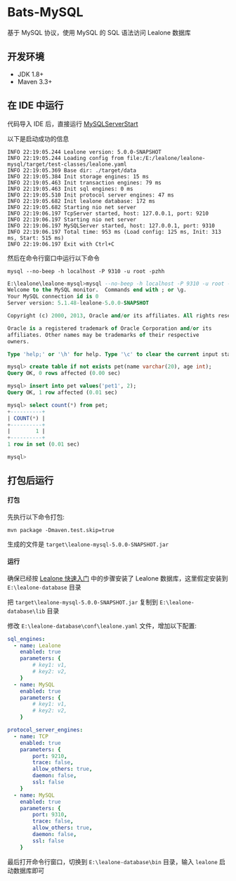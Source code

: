 # Bats-MySQL

基于 MySQL 协议，使用 MySQL 的 SQL 语法访问 Lealone 数据库



## 开发环境

* JDK 1.8+
* Maven 3.3+
 


## 在 IDE 中运行

代码导入 IDE 后，直接运行 [MySQLServerStart](https://github.com/lealone/Lealone-xSQL/blob/main/lealone-mysql/src/test/java/org/lealone/xsql/mysql/test/MySQLServerStart.java) 

以下是启动成功的信息
```
INFO 22:19:05.244 Lealone version: 5.0.0-SNAPSHOT
INFO 22:19:05.244 Loading config from file:/E:/lealone/lealone-mysql/target/test-classes/lealone.yaml
INFO 22:19:05.369 Base dir: ./target/data
INFO 22:19:05.384 Init storage engines: 15 ms
INFO 22:19:05.463 Init transaction engines: 79 ms
INFO 22:19:05.463 Init sql engines: 0 ms
INFO 22:19:05.510 Init protocol server engines: 47 ms
INFO 22:19:05.682 Init lealone database: 172 ms
INFO 22:19:05.682 Starting nio net server
INFO 22:19:06.197 TcpServer started, host: 127.0.0.1, port: 9210
INFO 22:19:06.197 Starting nio net server
INFO 22:19:06.197 MySQLServer started, host: 127.0.0.1, port: 9310
INFO 22:19:06.197 Total time: 953 ms (Load config: 125 ms, Init: 313 ms, Start: 515 ms)
INFO 22:19:06.197 Exit with Ctrl+C
```

然后在命令行窗口中运行以下命令

`mysql --no-beep -h localhost -P 9310 -u root -pzhh`


```sql
E:\lealone\lealone-mysql>mysql --no-beep -h localhost -P 9310 -u root -pzhh
Welcome to the MySQL monitor.  Commands end with ; or \g.
Your MySQL connection id is 0
Server version: 5.1.48-lealone-5.0.0-SNAPSHOT

Copyright (c) 2000, 2013, Oracle and/or its affiliates. All rights reserved.

Oracle is a registered trademark of Oracle Corporation and/or its
affiliates. Other names may be trademarks of their respective
owners.

Type 'help;' or '\h' for help. Type '\c' to clear the current input statement.

mysql> create table if not exists pet(name varchar(20), age int);
Query OK, 0 rows affected (0.00 sec)

mysql> insert into pet values('pet1', 2);
Query OK, 1 row affected (0.01 sec)

mysql> select count(*) from pet;
+----------+
| COUNT(*) |
+----------+
|        1 |
+----------+
1 row in set (0.01 sec)

mysql>
```


## 打包后运行

#### 打包

先执行以下命令打包:

`mvn package -Dmaven.test.skip=true`

生成的文件是 `target\lealone-mysql-5.0.0-SNAPSHOT.jar`


#### 运行

确保已经按 [Lealone 快速入门](https://github.com/lealone/Lealone-Docs/blob/master/%E5%BA%94%E7%94%A8%E6%96%87%E6%A1%A3/%E7%94%A8%E6%88%B7%E6%96%87%E6%A1%A3.md) 中的步骤安装了 Lealone 数据库，这里假定安装到 `E:\lealone-database` 目录

把 `target\lealone-mysql-5.0.0-SNAPSHOT.jar` 复制到 `E:\lealone-database\lib` 目录

修改 `E:\lealone-database\conf\lealone.yaml` 文件，增加以下配置:

```yaml
sql_engines:
  - name: Lealone
    enabled: true
    parameters: {
        # key1: v1,
        # key2: v2,
    }
  - name: MySQL
    enabled: true
    parameters: {
        # key1: v1,
        # key2: v2,
    }

protocol_server_engines:
  - name: TCP
    enabled: true
    parameters: {
        port: 9210,
        trace: false,
        allow_others: true,
        daemon: false,
        ssl: false
    }
  - name: MySQL
    enabled: true
    parameters: {
        port: 9310,
        trace: false,
        allow_others: true,
        daemon: false,
        ssl: false
    }
```
 

最后打开命令行窗口，切换到 `E:\lealone-database\bin` 目录，输入 `lealone` 启动数据库即可
